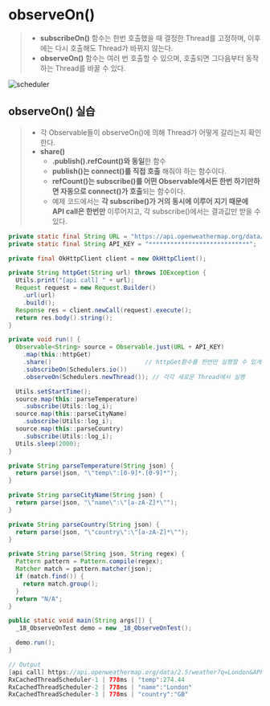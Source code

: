 # observeOn()

> - **subscribeOn()** 함수는 한번 호출했을 때 결정한 Thread를 고정하며, 이후에는 다시 호출해도 Thread가 바뀌지 않는다.
> - **observeOn()** 함수는 여러 번 호출할 수 있으며, 호출되면 그다음부터 동작하는 Thread를 바꿀 수 있다.

![scheduler](http://reactivex.io/documentation/operators/images/schedulers.png)



## observeOn() 실습

> - 각 Observable들이 observeOn()에 의해 Thread가 어떻게 갈리는지 확인한다.
> - **share()**
>   - **.publish().refCount()와 동일**한 함수
>   - **publish()는 connect()를 직접 호출** 해줘야 하는 함수이다.
>   - **refCount()는 subscribe()를 어떤 Observable에서든 한번 하기만하면 자동으로 connect()가 호출**되는 함수이다.
>   - 예제 코드에서는 **각 subscribe()가 거의 동시에 이루어 지기 때문에 API call은 한번만** 이루어지고, 각 subscribe()에서는 결과값만 받을 수 있다.

```java
private static final String URL = "https://api.openweathermap.org/data/2.5/weather?q=London&APPID=";
private static final String API_KEY = "****************************";

private final OkHttpClient client = new OkHttpClient();

private String httpGet(String url) throws IOException {
  Utils.print("[api call] " + url);
  Request request = new Request.Builder()
    .url(url)
    .build();
  Response res = client.newCall(request).execute();
  return res.body().string();
}

private void run() {
  Observable<String> source = Observable.just(URL + API_KEY)
    .map(this::httpGet)
    .share()						  // httpGet함수를 한번만 실행할 수 있게 해준다
    .subscribeOn(Schedulers.io())
    .observeOn(Schedulers.newThread()); // 각각 새로운 Thread에서 실행

  Utils.setStartTime();
  source.map(this::parseTemperature)
    .subscribe(Utils::log_i);
  source.map(this::parseCityName)
    .subscribe(Utils::log_i);
  source.map(this::parseCountry)
    .subscribe(Utils::log_i);
  Utils.sleep(2000);
}

private String parseTemperature(String json) {
  return parse(json, "\"temp\":[0-9]*.[0-9]*");
}

private String parseCityName(String json) {
  return parse(json, "\"name\":\"[a-zA-Z]*\"");
}

private String parseCountry(String json) {
  return parse(json, "\"country\":\"[a-zA-Z]*\"");
}

private String parse(String json, String regex) {
  Pattern pattern = Pattern.compile(regex);
  Matcher match = pattern.matcher(json);
  if (match.find()) {
    return match.group();
  }
  return "N/A";
}

public static void main(String args[]) {
  _18_ObserveOnTest demo = new _18_ObserveOnTest();

  demo.run();
}
```

```java
// Output
[api call] https://api.openweathermap.org/data/2.5/weather?q=London&APPID=**********************
RxCachedThreadScheduler-1 | 778ms | "temp":274.44
RxCachedThreadScheduler-2 | 778ms | "name":"London"
RxCachedThreadScheduler-3 | 778ms | "country":"GB"
```

